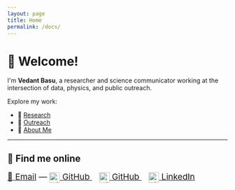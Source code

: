 ```yaml
---
layout: page
title: Home
permalink: /docs/
---
```


# 👋 Welcome!

I'm **Vedant Basu**, a researcher and science communicator working at the intersection of data, physics, and public outreach.

Explore my work:

- 🔬 [Research](/docs/research/)
- 🌱 [Outreach](/docs/outreach/)
- 🧭 [About Me](/docs/about/)

---

## 🔗 Find me online

<div style="font-size: 1.2rem;">
  <a href="mailto:vbasu@icecube.wisc.edu">📧 Email</a> —
  <a href="https://github.com/vedant8" style="margin-right: 1rem;" target="_blank">
    <img src="https://cdn.jsdelivr.net/npm/simple-icons@v9/icons/github.svg" alt="GitHub" width="24" style="vertical-align: middle;"> GitHub
  </a>
  <a href="https://github.com/vedant8" style="margin-right: 1rem;" target="_blank">
    <img src="https://cdn.jsdelivr.net/npm/simple-icons@v9/icons/github.svg" alt="GitHub" width="24" style="vertical-align: middle;"> GitHub
  </a>
  <a href="https://www.linkedin.com/in/vedant-basu-12b87611a/" target="_blank">
    <img src="https://cdn.jsdelivr.net/npm/simple-icons@v9/icons/linkedin.svg" alt="LinkedIn" width="24" style="vertical-align: middle;"> LinkedIn
  </a>
</div>

